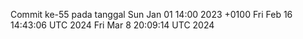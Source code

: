 Commit ke-55 pada tanggal Sun Jan 01 14:00 2023 +0100
Fri Feb 16 14:43:06 UTC 2024
Fri Mar  8 20:09:14 UTC 2024
